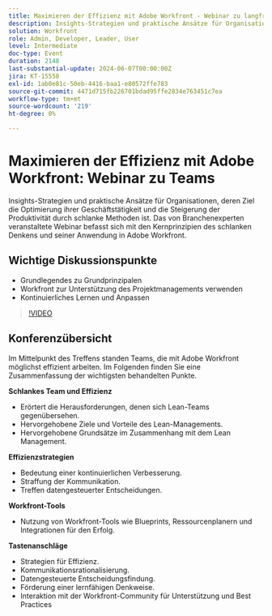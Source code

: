 ```yaml
---
title: Maximieren der Effizienz mit Adobe Workfront - Webinar zu langfristigen Teams
description: Insights-Strategien und praktische Ansätze für Organisationen, deren Ziel die Optimierung ihrer Geschäftstätigkeit und die Steigerung der Produktivität durch schlanke Methoden ist. Das von Branchenexperten veranstaltete Webinar vertieft die Kernprinzipien des schlanken Denkens und seiner Anwendung in Adobe Workfront.Wichtige Diskussionspunkte - Grundlegendes zu ​ Verwenden von Workfront zur Unterstützung des Lean Project ManagementKontinuierliches Lernen und Anpassen
solution: Workfront
role: Admin, Developer, Leader, User
level: Intermediate
doc-type: Event
duration: 2148
last-substantial-update: 2024-06-07T00:00:00Z
jira: KT-15558
exl-id: 1ab0e81c-50eb-4416-baa1-e80572ffe783
source-git-commit: 4471d715fb226701bdad95ffe2834e763451c7ea
workflow-type: tm+mt
source-wordcount: '219'
ht-degree: 0%

---
```


# Maximieren der Effizienz mit Adobe Workfront: Webinar zu Teams

Insights-Strategien und praktische Ansätze für Organisationen, deren Ziel die Optimierung ihrer Geschäftstätigkeit und die Steigerung der Produktivität durch schlanke Methoden ist. Das von Branchenexperten veranstaltete Webinar befasst sich mit den Kernprinzipien des schlanken Denkens und seiner Anwendung in Adobe Workfront.

## Wichtige Diskussionspunkte

* Grundlegendes zu Grundprinzipalen
* Workfront zur Unterstützung des Projektmanagements verwenden
* Kontinuierliches Lernen und Anpassen

>[!VIDEO](https://video.tv.adobe.com/v/3429287/?learn=on)

## Konferenzübersicht

Im Mittelpunkt des Treffens standen Teams, die mit Adobe Workfront möglichst effizient arbeiten. Im Folgenden finden Sie eine Zusammenfassung der wichtigsten behandelten Punkte.

**Schlankes Team und Effizienz**

* Erörtert die Herausforderungen, denen sich Lean-Teams gegenübersehen.
* Hervorgehobene Ziele und Vorteile des Lean-Managements.
* Hervorgehobene Grundsätze im Zusammenhang mit dem Lean Management.

**Effizienzstrategien**

* Bedeutung einer kontinuierlichen Verbesserung.
* Straffung der Kommunikation.
* Treffen datengesteuerter Entscheidungen.

**Workfront-Tools**

* Nutzung von Workfront-Tools wie Blueprints, Ressourcenplanern und Integrationen für den Erfolg.

**Tastenanschläge**

* Strategien für Effizienz.
* Kommunikationsrationalisierung.
* Datengesteuerte Entscheidungsfindung.
* Förderung einer lernfähigen Denkweise.
* Interaktion mit der Workfront-Community für Unterstützung und Best Practices